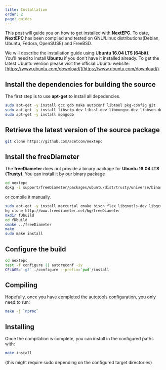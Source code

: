 ```yaml
---
title: Installation
order: 2
page: guides
---
```


This post will guide you on how to get installed with **NextEPC**. To date, **NextEPC** has been compiled and tested on GNU/Linux distributions(Debian, Ubuntu, Fedora, OpenSUSE) and FreeBSD.

We will describe the installation guide using **Ubuntu 16.04 LTS (64bit)**. You'll need to install **Ubuntu** if you don't have it installed already. To get the latest Ubuntu version please visit the official Ubuntu website: [https://www.ubuntu.com/download/](https://www.ubuntu.com/download/). 

## Install the dependencies for building the source

The first step is to use **apt-get** to install all depedencies.

```bash
sudo apt-get -y install gcc gdb make autoconf libtool pkg-config git
sudo apt-get -y install libsctp-dev libssl-dev libmongoc-dev libbson-dev
sudo apt-get -y install mongodb
```
## Retrieve the latest version of the source package

```bash
git clone https://github.com/acetcom/nextepc
```
## Install the freeDiameter

The **freeDiameter** does not provide a binary package for **Ubuntu 16.04 LTS (Trusty)**. You can install it by our binary package

```bash
cd nextepc
dpkg -i support/freeDiameter/packages/ubuntu/dist/trusty/universe/binary-amd64/Package.deb
```

or compile it manually.
```bash
sudo apt-get -y install mercurial cmake bison flex libgnutls-dev libgcrypt-dev libidn11-dev
hg clone http://www.freediameter.net/hg/freeDiameter
mkdir fDbuild
cd fDbuild
cmake ../freeDiameter
make
sudo make install
```
## Configure the build

```bash
cd nextepc
test -f configure || autoreconf -iv
CFLAGS='-g3' ./configure --prefix=`pwd`/install
```

## Compiling

Hopefully, once you have completed the autotools configuration, you only need to run:

```bash
make -j `nproc`
```

## Installing

Once the compilation is complete, you can install in the configured paths with:

```bash
make install
```
(this might require sudo depending on the configured target directories)


